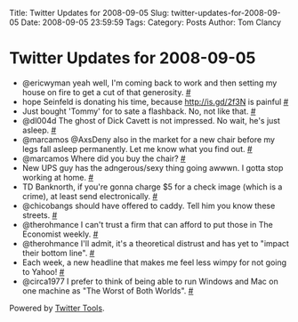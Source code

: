 Title: Twitter Updates for 2008-09-05
Slug: twitter-updates-for-2008-09-05
Date: 2008-09-05 23:59:59
Tags: 
Category: Posts
Author: Tom Clancy

# Twitter Updates for 2008-09-05

<ul>
	<li>@ericwyman yeah well, I'm coming back to work and then setting my house on fire to get a cut of that generosity. <a href="http://twitter.com/tclancy/statuses/910101663">#</a></li>
	<li>hope Seinfeld is donating his time, because <a href="http://is.gd/2f3N" rel="nofollow">http://is.gd/2f3N</a> is painful <a href="http://twitter.com/tclancy/statuses/910610115">#</a></li>
	<li>Just bought 'Tommy' for to sate a flashback. No, not like that. <a href="http://twitter.com/tclancy/statuses/910715108">#</a></li>
	<li>@dl004d The ghost of Dick Cavett is not impressed. No wait, he's just asleep. <a href="http://twitter.com/tclancy/statuses/910748021">#</a></li>
	<li>@marcamos @AxsDeny also in the market for a new chair before my legs fall asleep permanently. Let me know what you find out. <a href="http://twitter.com/tclancy/statuses/910749464">#</a></li>
	<li>@marcamos Where did you buy the chair? <a href="http://twitter.com/tclancy/statuses/910796857">#</a></li>
	<li>New UPS guy has the adngerous/sexy thing going awwwn. I gotta stop working at home. <a href="http://twitter.com/tclancy/statuses/910846549">#</a></li>
	<li>TD Banknorth, if you're gonna charge $5 for a check image (which is a crime), at least send
									 electronically. <a href="http://twitter.com/tclancy/statuses/910880783">#</a></li>
	<li>@chicobangs should have offered to caddy. Tell him you know these streets. <a href="http://twitter.com/tclancy/statuses/910910617">#</a></li>
	<li>@therohmance I can't trust a firm that can afford to put those in The Economist weekly. <a href="http://twitter.com/tclancy/statuses/910986552">#</a></li>
	<li>@therohmance I'll admit, it's a theoretical distrust and has yet to "impact their bottom line". <a href="http://twitter.com/tclancy/statuses/911000954">#</a></li>
	<li>Each week, a new headline that makes me feel less wimpy for not going to Yahoo! <a href="http://twitter.com/tclancy/statuses/911049871">#</a></li>
	<li>@circa1977 I prefer to think of being able to run Windows and Mac on one machine as "The Worst of Both Worlds". <a href="http://twitter.com/tclancy/statuses/911051169">#</a></li>
</ul>
<p>Powered by <a href="http://alexking.org/projects/wordpress">Twitter Tools</a>.</p>
